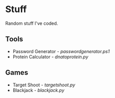 # Stuff
Random stuff I've coded.

## Tools
* Password Generator - _passwordgenerator.ps1_
* Protein Calculator - _dnatoprotein.py_

## Games
* Target Shoot - _targetshoot.py_
* Blackjack - _blackjack.py_
